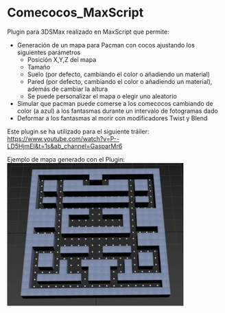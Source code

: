 # Comecocos_MaxScript
Plugin para 3DSMax realizado en MaxScript que permite:
- Generación de un mapa para Pacman con cocos ajustando los siguientes parámetros
  - Posición X,Y,Z del mapa
  - Tamaño
  - Suelo (por defecto, cambiando el color o añadiendo un material)
  - Pared (por defecto, cambiando el color o añadiendo un material), además de cambiar la altura
  - Se puede personalizar el mapa o elegir uno aleatorio 
- Simular que pacman puede comerse a los comecocos cambiando de color (a azul) a los fantasmas durante un intervalo de fotogramas dado
- Deformar a los fantasmas al morir con modificadores Twist y Blend

Este plugin se ha utilizado para el siguiente tráiler: https://www.youtube.com/watch?v=P--LD5HjmEI&t=1s&ab_channel=GasparMr6

Ejemplo de mapa generado con el Plugin:
![mapa_comecocos](resources/mapa.png)


